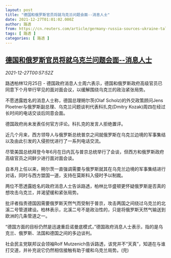 ```yaml
---
layout: post
title: "德国和俄罗斯官员将就乌克兰问题会面--消息人士"
date: 2021-12-27T01:01:02.000Z
author: 路透
from: https://cn.reuters.com/article/germany-russia-sources-ukraine-talks-122-idCNKBS2J6017
tags: [ 路透 ]
categories: [ 路透 ]
---
```

<!--1640566862000-->
[德国和俄罗斯官员将就乌克兰问题会面--消息人士](https://cn.reuters.com/article/germany-russia-sources-ukraine-talks-122-idCNKBS2J6017)
------

<div>
<div><i>2021-12-27T00:57:52Z</i></div><p>路透柏林12月25日 - 德国政府消息人士周六表示，德国和俄罗斯政府高级官员已同意下个月举行罕见的面对面会议，以缓解围绕乌克兰的政治紧张局势。</p><p>不愿透露姓名的消息人士称，德国总理朔尔茨(Olaf Scholz)的外交政策顾问Jens Ploetner与俄罗斯副总理、乌克兰问题谈判代表科扎克(Dmitry Kozak)周四在经过长时间的电话交谈后同意会面。</p><p>德国政府尚未发表任何官方评论。科扎克的发言人拒绝置评。</p><p>近几个月来，西方领导人与俄罗斯总统普京之间就俄罗斯在乌克兰边境的军事集结以及由此引发的入侵担忧进行了一系列电话交流。</p><p>尽管美国总统拜登今年6月在日内瓦与普京总统举行了会谈，但西方和俄罗斯政府高级官员之间鲜少进行面对面会谈。</p><p>自本月上任以来，朔尔茨一直强调需要与俄罗斯就其在乌克兰边境的军事集结进行对话，同时与西方盟国一道，支持在莫斯科入侵时予以制裁。</p><p>两位不愿透露姓名的政府消息人士告诉路透，柏林比华盛顿更怀疑俄罗斯是否真的想攻击乌克兰，并渴望缓和紧张局势。</p><p>批评者指责德国因需要俄罗斯天然气而受制于普京，攻击两国之间绕过乌克兰的北溪二号管道建设。柏林表示，北溪二号不是政治性的，只是将俄罗斯天然气输送到欧洲的几条管道之一。</p><p>“德国方面的目标仍然是迅速重启诺曼底模式，”德国政府消息人士表示，指的是乌克兰、俄罗斯、法国和德国之间的多边谈判。</p><p>社会民主党联邦议会领袖Rolf Mutzenich告诉路透，该党并不“天真”，知道在与谁打交道，并补充说它仍然相信接触有助于缓和乌克兰局势。(完)</p>
</div>
